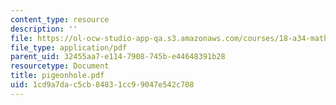 ```yaml
---
content_type: resource
description: ''
file: https://ol-ocw-studio-app-qa.s3.amazonaws.com/courses/18-a34-mathematical-problem-solving-putnam-seminar-fall-2018/1cd9a7dac5cb84831cc99047e542c708_pigeonhole.pdf
file_type: application/pdf
parent_uid: 32455aa7-e114-7908-745b-e44648391b28
resourcetype: Document
title: pigeonhole.pdf
uid: 1cd9a7da-c5cb-8483-1cc9-9047e542c708
---
```

